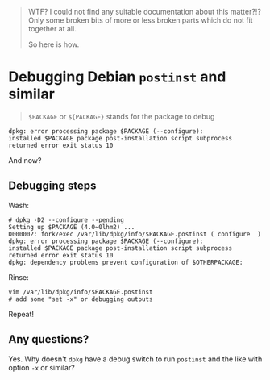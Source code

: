 > WTF?  I could not find any suitable documentation about this matter?!?
> Only some broken bits of more or less broken parts which do not fit together at all.
>
> So here is how.

# Debugging Debian `postinst` and similar

> `$PACKAGE` or `${PACKAGE}` stands for the package to debug

    dpkg: error processing package $PACKAGE (--configure):
    installed $PACKAGE package post-installation script subprocess returned error exit status 10

And now?

## Debugging steps

Wash:

    # dpkg -D2 --configure --pending
    Setting up $PACKAGE (4.0~0lhm2) ...
    D000002: fork/exec /var/lib/dpkg/info/$PACKAGE.postinst ( configure  )
    dpkg: error processing package $PACKAGE (--configure):
    installed $PACKAGE package post-installation script subprocess returned error exit status 10
    dpkg: dependency problems prevent configuration of $OTHERPACKAGE:

Rinse:

    vim /var/lib/dpkg/info/$PACKAGE.postinst
    # add some "set -x" or debugging outputs

Repeat!

## Any questions?

Yes.  Why doesn't `dpkg` have a debug switch to run `postinst` and the like with option `-x` or similar?
